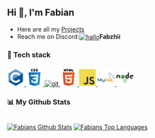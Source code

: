## Hi 👋, I'm Fabian

- Here are all my [Projects](https://github.com/Fabzhii?tab=repositories)
- Reach me on Discord:<a href="https://discord.gg/hallo" target="blank"><img align="center" src="https://raw.githubusercontent.com/rahuldkjain/github-profile-readme-generator/master/src/images/icons/Social/discord.svg" alt="hallo" height="30" width="40" /></a>**Fabzhii**

### 🚀 Tech stack
<h3 align="left"></h3>
<p align="left"> <a href="https://www.cprogramming.com/" target="_blank" rel="noreferrer"> <img src="https://raw.githubusercontent.com/devicons/devicon/master/icons/c/c-original.svg" alt="c" width="40" height="40"/> </a> <a href="https://www.w3schools.com/css/" target="_blank" rel="noreferrer"> <img src="https://raw.githubusercontent.com/devicons/devicon/master/icons/css3/css3-original-wordmark.svg" alt="css3" width="40" height="40"/> </a> <a href="https://git-scm.com/" target="_blank" rel="noreferrer"> <img src="https://www.vectorlogo.zone/logos/git-scm/git-scm-icon.svg" alt="git" width="40" height="40"/> </a> <a href="https://www.w3.org/html/" target="_blank" rel="noreferrer"> <img src="https://raw.githubusercontent.com/devicons/devicon/master/icons/html5/html5-original-wordmark.svg" alt="html5" width="40" height="40"/> </a> <a href="https://developer.mozilla.org/en-US/docs/Web/JavaScript" target="_blank" rel="noreferrer"> <img src="https://raw.githubusercontent.com/devicons/devicon/master/icons/javascript/javascript-original.svg" alt="javascript" width="40" height="40"/> </a> <a href="https://www.mysql.com/" target="_blank" rel="noreferrer"> <img src="https://raw.githubusercontent.com/devicons/devicon/master/icons/mysql/mysql-original-wordmark.svg" alt="mysql" width="40" height="40"/> </a> <a href="https://nodejs.org" target="_blank" rel="noreferrer"> <img src="https://raw.githubusercontent.com/devicons/devicon/master/icons/nodejs/nodejs-original-wordmark.svg" alt="nodejs" width="40" height="40"/> </a> </p>

### 📊 My Github Stats

  <br/>
    <a href="https://github.com/fabzhii/github-readme-stats"><img alt="Fabians Github Stats" src="https://github-readme-stats.vercel.app/api?username=fabzhii&show_icons=true&count_private=true&theme=react&hide_border=true&bg_color=0D1117" /></a>
  <a href="https://github.com/fabzhii/github-readme-stats"><img alt="Fabians Top Languages" src="https://github-readme-stats.vercel.app/api/top-langs/?username=fabzhii&langs_count=8&count_private=true&layout=compact&theme=react&hide_border=true&bg_color=0D1117" /></a>
  <br/>

